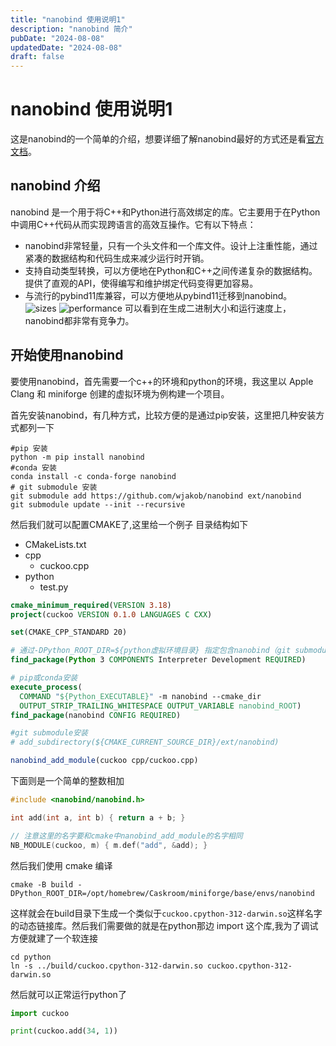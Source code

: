 ```yaml
---
title: "nanobind 使用说明1"
description: "nanobind 简介"
pubDate: "2024-08-08"
updatedDate: "2024-08-08"
draft: false
---
```


# nanobind 使用说明1

这是nanobind的一个简单的介绍，想要详细了解nanobind最好的方式还是看[官方文档](https://nanobind.readthedocs.io/en/latest/index.html)。

## nanobind 介绍

nanobind 是一个用于将C++和Python进行高效绑定的库。它主要用于在Python中调用C++代码从而实现跨语言的高效互操作。它有以下特点：

- nanobind非常轻量，只有一个头文件和一个库文件。设计上注重性能，通过紧凑的数据结构和代码生成来减少运行时开销。
- 支持自动类型转换，可以方便地在Python和C++之间传递复杂的数据结构。提供了直观的API，使得编写和维护绑定代码变得更加容易。
- 与流行的pybind11库兼容，可以方便地从pybind11迁移到nanobind。
  ![sizes](https://nanobind.readthedocs.io/en/latest/_images/sizes.svg)
  ![performance](https://nanobind.readthedocs.io/en/latest/_images/perf.svg)
  可以看到在生成二进制大小和运行速度上，nanobind都非常有竞争力。

## 开始使用nanobind

要使用nanobind，首先需要一个c++的环境和python的环境，我这里以 Apple Clang 和 miniforge 创建的虚拟环境为例构建一个项目。

首先安装nanobind，有几种方式，比较方便的是通过pip安装，这里把几种安装方式都列一下
```
#pip 安装
python -m pip install nanobind
#conda 安装
conda install -c conda-forge nanobind
# git submodule 安装
git submodule add https://github.com/wjakob/nanobind ext/nanobind
git submodule update --init --recursive
```

然后我们就可以配置CMAKE了,这里给一个例子
目录结构如下
- CMakeLists.txt
- cpp
  - cuckoo.cpp
- python
  - test.py
```cmake
cmake_minimum_required(VERSION 3.18)
project(cuckoo VERSION 0.1.0 LANGUAGES C CXX)

set(CMAKE_CPP_STANDARD 20)

# 通过-DPython_ROOT_DIR=${python虚拟环境目录} 指定包含nanobind（git submodule安装不需要）的Python环境，这里的编译环境和编译出来的库的使用环境可以不是同一个，但是需要版本相同。
find_package(Python 3 COMPONENTS Interpreter Development REQUIRED)

# pip或conda安装
execute_process(
  COMMAND "${Python_EXECUTABLE}" -m nanobind --cmake_dir
  OUTPUT_STRIP_TRAILING_WHITESPACE OUTPUT_VARIABLE nanobind_ROOT)
find_package(nanobind CONFIG REQUIRED)

#git submodule安装
# add_subdirectory(${CMAKE_CURRENT_SOURCE_DIR}/ext/nanobind)

nanobind_add_module(cuckoo cpp/cuckoo.cpp)
```
下面则是一个简单的整数相加
```cpp
#include <nanobind/nanobind.h>

int add(int a, int b) { return a + b; }

// 注意这里的名字要和cmake中nanobind_add_module的名字相同
NB_MODULE(cuckoo, m) { m.def("add", &add); }
```

然后我们使用 cmake 编译
``` shell
cmake -B build -DPython_ROOT_DIR=/opt/homebrew/Caskroom/miniforge/base/envs/nanobind 
```
这样就会在build目录下生成一个类似于`cuckoo.cpython-312-darwin.so`这样名字的动态链接库。然后我们需要做的就是在python那边 import 这个库,我为了调试方便就建了一个软连接
```shell
cd python
ln -s ../build/cuckoo.cpython-312-darwin.so cuckoo.cpython-312-darwin.so
```
然后就可以正常运行python了
```python
import cuckoo

print(cuckoo.add(34, 1))
```
